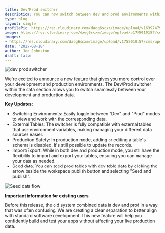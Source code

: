 ```yaml
---
title: Dev/Prod switcher
description: You can now switch between dev and prod environments within the data section.
type: blog
layout: single
profilePic: https://res.cloudinary.com/daog6scxm/image/upload/v1639747995/cms/joe_illustration_gray_bg_e97wdl.jpg
image: https://res.cloudinary.com/daog6scxm/image/upload/v1755010157/cms/updates/dev%20prod%20switcher/prod_mcmfua.png
images:
- https://res.cloudinary.com/daog6scxm/image/upload/v1755010157/cms/updates/dev%20prod%20switcher/prod_mcmfua.png
date: "2025-08-18"
author: Joe Johnston
draft: false
---
```


![dev prod switcher](https://res.cloudinary.com/daog6scxm/image/upload/v1755010157/cms/updates/dev%20prod%20switcher/prod_mcmfua.webp)

We're excited to announce a new feature that gives you more control over your development and production environments. The Dev/Prod switcher within the data section allows you to switch seamlessly between your development and production data.

**Key Updates:**

- Switching Environments: Easily toggle between "Dev" and "Prod" modes to view and work with the corresponding data.
- External Tables: The switcher is fully compatible with external tables that use environment variables, making managing your different data sources easier.
- Production Safety: In production mode, adding or editing a table's schema is disabled. It's still possible to update the records.
- Import/Export: While in both dev and production mode, you still have the flexibility to import and export your tables, ensuring you can manage your data as needed.
- Seed data: You can seed prod tables with dev table data by clicking the arrow beside the workspace publish button and selecting "Seed and publish".

![Seed data flow](https://files.readme.io/6b653e142e4779d25de58a948f343ea820028ceffaa7109cd8fd70d6a6098fad-prod_publish.png)


**Important information for existing users**

Before this release, the old system combined data in dev and prod in a way that was often confusing. We are creating a clear separation to better align with standard software development. This new feature will help you confidently build and test your apps without affecting your live production data.
